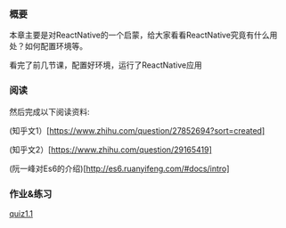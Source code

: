 ### 概要
本章主要是对ReactNative的一个启蒙，给大家看看ReactNative究竟有什么用处？如何配置环境等。

看完了前几节课，配置好环境，运行了ReactNative应用

### 阅读
然后完成以下阅读资料:

(知乎文1）[https://www.zhihu.com/question/27852694?sort=created]

(知乎文2）[https://www.zhihu.com/question/29165419]

(阮一峰对Es6的介绍)[http://es6.ruanyifeng.com/#docs/intro]


### 作业&练习
[quiz1.1](quiz1_1.md)
